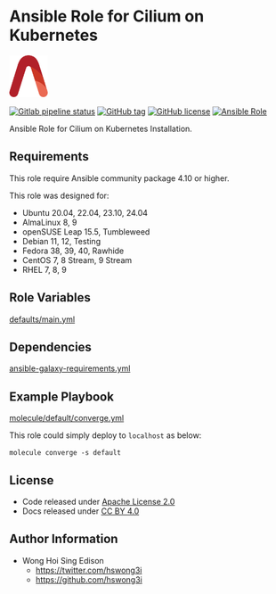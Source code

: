 # Ansible Role for Cilium on Kubernetes

<a href="https://alvistack.com" title="AlviStack" target="_blank"><img src="/alvistack.svg" height="75" alt="AlviStack"></a>

[![Gitlab pipeline status](https://img.shields.io/gitlab/pipeline/alvistack/ansible-role-kube_cilium/master)](https://gitlab.com/alvistack/ansible-role-kube_cilium/-/pipelines)
[![GitHub tag](https://img.shields.io/github/tag/alvistack/ansible-role-kube_cilium.svg)](https://github.com/alvistack/ansible-role-kube_cilium/tags)
[![GitHub license](https://img.shields.io/github/license/alvistack/ansible-role-kube_cilium.svg)](https://github.com/alvistack/ansible-role-kube_cilium/blob/master/LICENSE)
[![Ansible Role](https://img.shields.io/badge/galaxy-alvistack.kube_cilium-blue.svg)](https://galaxy.ansible.com/alvistack/kube_cilium)

Ansible Role for Cilium on Kubernetes Installation.

## Requirements

This role require Ansible community package 4.10 or higher.

This role was designed for:

- Ubuntu 20.04, 22.04, 23.10, 24.04
- AlmaLinux 8, 9
- openSUSE Leap 15.5, Tumbleweed
- Debian 11, 12, Testing
- Fedora 38, 39, 40, Rawhide
- CentOS 7, 8 Stream, 9 Stream
- RHEL 7, 8, 9

## Role Variables

[defaults/main.yml](defaults/main.yml)

## Dependencies

[ansible-galaxy-requirements.yml](ansible-galaxy-requirements.yml)

## Example Playbook

[molecule/default/converge.yml](molecule/default/converge.yml)

This role could simply deploy to `localhost` as below:

    molecule converge -s default

## License

- Code released under [Apache License 2.0](LICENSE)
- Docs released under [CC BY 4.0](http://creativecommons.org/licenses/by/4.0/)

## Author Information

- Wong Hoi Sing Edison
  - <https://twitter.com/hswong3i>
  - <https://github.com/hswong3i>
